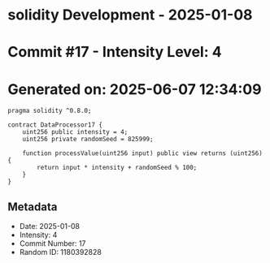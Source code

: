 ﻿# solidity Development - 2025-01-08
# Commit #17 - Intensity Level: 4
# Generated on: 2025-06-07 12:34:09
```solidity
pragma solidity ^0.8.0;

contract DataProcessor17 {
    uint256 public intensity = 4;
    uint256 private randomSeed = 825999;

    function processValue(uint256 input) public view returns (uint256) {
        return input * intensity + randomSeed % 100;
    }
}
```
## Metadata
- Date: 2025-01-08
- Intensity: 4
- Commit Number: 17
- Random ID: 1180392828
